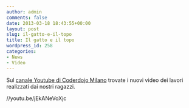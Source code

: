 ```yaml
---
author: admin
comments: false
date: 2013-03-18 18:43:55+00:00
layout: post
slug: il-gatto-e-il-topo
title: Il gatto e il topo
wordpress_id: 258
categories:
- News
- Video
---
```


Sul [canale Youtube di Coderdojo Milano](//www.youtube.com/user/CoderdojoMi) trovate i nuovi video dei lavori realizzati dai nostri ragazzi.




//youtu.be/jEkANeVoXjc



